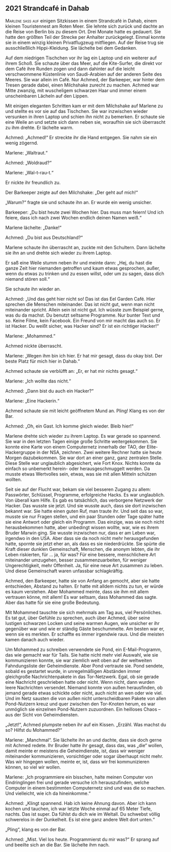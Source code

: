 ## **2021** Strandcafé in Dahab

<span style="font-variant:small-caps;">Marlene saß auf</span> einigen Sitzkissen in einem Strandcafé in Dahab, einem kleinen Touristennest am Roten Meer.
Sie lehnte sich zurück und dachte an die Reise von Berlin bis zu diesem Ort.
Drei Monate hatte es gedauert.
Sie hatte den größten Teil der Strecke per Anhalter zurückgelegt.
Einmal konnte sie in einem winzig kleinen Privatflugzeug mitfliegen.
Auf der Reise trug sie ausschließlich Hippi-Kleidung.
Sie lächelte bei dem Gedanken.

Auf dem niedrigen Tischchen vor ihr lag ein Laptop und ein weiterer auf ihrem Schoß.
Sie schaute über das Meer, auf die Kite-Surfer, die direkt vor dem Café ihre Runden zogen und dann dahinter auf die leicht verschwommene Küstenlinie von Saudi-Arabien auf der anderen Seite des Meeres.
Sie war allein im Café.
Nur Achmed, der Barkeeper, war hinter dem Tresen gerade dabei, einen Milchshake zurecht zu machen.
Achmed war Mitte zwanzig, mit wuscheligem schwarzen Haar und immer einem unscheinbaren Lächeln auf den Lippen.

Mit einigen eleganten Schritten kam er mit dem Milchshake auf Marlene zu und stellte es vor sie auf das Tischchen.
Sie war inzwischen wieder versunken in ihren Laptop und schien ihn nicht zu bemerken.
Er schaute sie eine Weile an und setzte sich dann neben sie, woraufhin sie sich überrascht zu ihm drehte.
Er lächelte warm.

Achmed: „Achmed!“ Er streckte ihr die Hand entgegen.
Sie nahm sie ein wenig zögernd.

Marlene: „Waltraut.“

Achmed: „Woldraud?“

Marlene: „Wal-t-rau-t.“

Er nickte ihr freundlich zu.

Der Barkeeper zeigte auf den Milchshake: „Der geht auf mich!“

„Warum?“ fragte sie und schaute ihn an.
Er wurde ein wenig unsicher.

Barkeeper: „Du bist heute zwei Wochen hier.
Das muss man feiern! Und ich feiere, dass ich nach zwei Wochen endlich deinen Namen weiß.“

Marlene lächelte: „Danke!“

Achmed: „Du bist aus Deutschland?“

Marlene schaute ihn überrascht an, zuckte mit den Schultern.
Dann lächelte sie ihn an und drehte sich wieder zu ihrem Laptop.

Er saß eine Weile stumm neben ihr und meinte dann: „Hej, du hast die ganze Zeit hier niemanden getroffen und kaum etwas gesprochen, außer, wenn du etwas zu trinken und zu essen willst, oder um zu sagen, dass dich niemand stören soll.“

Sie schaute ihn wieder an.

Achmed: „Und das geht hier nicht so! Das ist das Eel Garden Café.
Hier sprechen die Menschen miteinander.
Das ist nicht gut, wenn man nicht miteinander spricht.
Allein sein ist nicht gut.
Ich wüsste zum Beispiel gerne, was du da machst.
Du benutzt seltsame Programme.
Nur bunter Text und so.
Keine Filme, kein Facebook.
Ein Freund von mir macht das auch so.
Er ist Hacker.
Du weißt sicher, was Hacker sind? Er ist ein richtiger Hacker!“

Marlene: „Mohammed.“

Achmed nickte überrascht.

Marlene: „Wegen ihm bin ich hier.
Er hat mir gesagt, dass du okay bist.
Der beste Platz für mich hier in Dahab.“

Achmed schaute sie verblüfft an: „Er, er hat mir nichts gesagt.“

Marlene: „Ich wollte das nicht.“

Achmed: „Dann bist du auch ein Hacker?“

Marlene: „Eine Hackerin.“

Achmed schaute sie mit leicht geöffnetem Mund an.
Pling! Klang es von der Bar.

Achmed: „Oh, ein Gast.
Ich komme gleich wieder.
Bleib hier!“

Marlene drehte sich wieder zu ihrem Laptop.
Es war gerade so spannend.
Sie war in den letzten Tagen einige große Schritte weitergekommen.
Sie konnte eine Karte von einem Computernetz innerhalb der TAO, der Elite-Hackergruppe in der NSA, zeichnen.
Zwei weitere Rechner hatte sie heute Morgen dazubekommen.
Sie war dort an einer ganz, ganz zentralen Stelle.
Diese Stelle war unglaublich abgesichert, wie Fort Knox.
Nichts konnte da einfach so unbemerkt herein- oder herausgeschmuggelt werden.
Da musste etwas Wertvolles sein, etwas, was sie mit allen Mitteln schützen wollten.

Seit sie auf der Flucht war, bekam sie viel besseren Zugang zu allem: Passwörter, Schlüssel, Programme, erfolgreiche Hacks.
Es war unglaublich.
Von überall kam Hilfe.
Es gab es tatsächlich, das verborgene Netzwerk der Hacker.
Das wusste sie jetzt.
Und sie wusste auch, dass sie dort inzwischen bekannt war.
Sie hatte einen guten Ruf, man traute ihr.
Und seit das so war, musste sie nur Fragen stellen, und ein paar Stunden oder Tage später hatte sie eine Antwort oder gleich ein Programm.
Das einzige, was sie noch nicht herausbekommen hatte, aber unbedingt wissen wollte, war, wie es ihrem Bruder Marwin ging.
Sie wusste inzwischen nur, dass er am Leben war, irgendwo in den USA.
Aber dass sie da noch nicht mehr herausgefunden hatte, spornte sie jetzt eher an, als dass es sie niederdrückte.
Sie spürte die Kraft dieser dunklen Gemeinschaft, Menschen, die anonym lebten, die ihr Leben riskierten, für … ja, für was? Für eine bessere, menschlichere Art miteinander umzugehen, besser zusammenzuarbeiten, für weniger Ungerechtigkeit, mehr Offenheit.
Ja, für eine neue Art zusammen zu leben.
Und diese Gemeinschaft waren unfassbar schlagkräftig.

Achmed, den Barkeeper, hatte sie von Anfang an gemocht, aber sie hatte entschieden, Abstand zu halten.
Er hatte mit alldem nichts zu tun, er würde es kaum verstehen.
Aber Mohammed meinte, dass sie ihm mit allem vertrauen könne, mit allem! Es war seltsam, dass Mohammed das sagte.
Aber das hatte für sie eine große Bedeutung.

Mit Mohammed tauschte sie sich mehrmals am Tag aus, viel Persönliches.
Es tat gut, über Gefühle zu sprechen, auch über Achmed, über seine lustigen schwarzen Locken und seine warmen Augen, wie unsicher er ihr gegenüber war und wie er ständig Gäste beschummelte.
Am besten war er, wenn sie es merkten.
Er schaffte es immer irgendwie raus.
Und die meisten kamen danach auch wieder.

Um Mohammed zu schreiben verwendete sie Pond, ein E-Mail-Programm, das wie gemacht war für Tails.
Sie hatte nicht mehr viel Auswahl, wie sie kommunizieren konnte, sie war ziemlich weit oben auf der weltweiten Fahndungsliste der Geheimdienste.
Aber Pond vertraute sie.
Pond sendete, sobald es gestartet wurde, in unregelmäßigen Abständen immer gleichgroße Nachrichtenpakete in das Tor-Netzwerk.
Egal, ob sie gerade eine Nachricht geschrieben hatte oder nicht.
Wenn nicht, dann wurden leere Nachrichten versendet.
Niemand konnte von außen herausfinden, ob jemand gerade etwas schickte oder nicht, auch nicht an wen oder wie viel.
Und im Netz sausten die von außen nicht unterscheidbaren Pakete von allen Pond-Nutzern kreuz und quer zwischen den Tor-Knoten herum, es war unmöglich sie einzelnen Pond-Nutzern zuzuordnen.
Ein heilloses Chaos – aus der Sicht von Geheimdiensten.

„Jetzt!“, Achmed plumpste neben ihr auf ein Kissen.
„Erzähl.
Was machst du so? Hilfst du Mohammed?“

Marlene: „Manchmal“.
Sie lächelte ihn an und dachte, dass sie doch gerne mit Achmed redete.
Ihr Bruder hatte ihr gesagt, dass das, was „die“ wollen, damit meinte er meistens die Geheimdienste, ist, dass wir weniger miteinander kommunizieren, vorsichtiger oder sogar überhaupt nicht mehr.
Was wir hingegen wollen, meinte er, ist, dass wir frei kommunizieren können, so viel wir wollen.

Marlene: „Ich programmiere ein bisschen, halte meinen Computer von Eindringlingen frei und gerade versuche ich herauszufinden, welche Computer in einem bestimmten Computernetz sind und was die so machen.
Und vielleicht, wie ich da hineinkomme.“

Achmed: „Klingt spannend.
Hab ich keine Ahnung davon.
Aber ich kann kochen und tauchen, ich war letzte Woche einmal auf 65 Meter Tiefe, nachts.
Das ist super.
Da fühlst du dich wie im Weltall.
Du schwebst völlig schwerelos in der Dunkelheit.
Es ist eine ganz andere Welt dort unten.“

„Pling“, klang es von der Bar.

Achmed: „Mist.
Viel los heute.
Programmierst du mir was?“ Er sprang auf und beeilte sich an die Bar.
Sie lächelte ihm nach.
